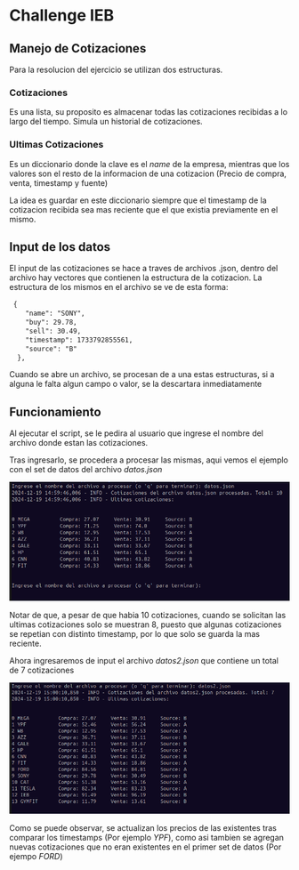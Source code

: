 # Challenge IEB
## Manejo de Cotizaciones

Para la resolucion del ejercicio se utilizan dos estructuras.


### Cotizaciones
Es una lista, su proposito es almacenar todas las cotizaciones recibidas a lo largo del tiempo. Simula un historial de cotizaciones.

### Ultimas Cotizaciones
Es un diccionario donde la clave es el *name* de la empresa, mientras que los valores son el resto de la informacion de una cotizacion (Precio de compra, venta, timestamp y fuente)

La idea es guardar en este diccionario siempre que el timestamp de la cotizacion recibida sea mas reciente que el que existia previamente en el mismo.


## Input de los datos

El input de las cotizaciones se hace a traves de archivos .json, dentro del archivo hay vectores que contienen la estructura de la cotizacion. La estructura de los mismos en el archivo se ve de esta forma:

```
 {
    "name": "SONY",
    "buy": 29.78,
    "sell": 30.49,
    "timestamp": 1733792855561,
    "source": "B"
  },
```
Cuando se abre un archivo, se procesan de a una estas estructuras, si a alguna le falta algun campo o valor, se la descartara inmediatamente

## Funcionamiento

Al ejecutar el script, se le pedira al usuario que ingrese el nombre del archivo donde estan las cotizaciones.

Tras ingresarlo, se procedera a procesar las mismas, aqui vemos el ejemplo con el set de datos del archivo *datos.json*

![](/imgs/datos1.png)

Notar de que, a pesar de que habia 10 cotizaciones, cuando se solicitan las ultimas cotizaciones solo se muestran 8, puesto que algunas cotizaciones se repetian con distinto timestamp, por lo que solo se guarda la mas reciente.


Ahora ingresaremos de input el archivo *datos2.json* que contiene un total de 7 cotizaciones

![](/imgs/datos2.png)

Como se puede observar, se actualizan los precios de las existentes tras comparar los timestamps (Por ejemplo *YPF*), como asi tambien se agregan nuevas cotizaciones que no eran existentes en el primer set de datos (Por ejempo *FORD*)